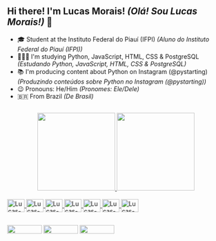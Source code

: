 ## Hi there! I'm Lucas Morais! _(Olá! Sou Lucas Morais!)_ 👋

- 🎓 Student at the Instituto Federal do Piauí (IFPI) _(Aluno do Instituto Federal do Piauí (IFPI))_
- 👨🏽‍💻 I'm studying Python, JavaScript, HTML, CSS & PostgreSQL _(Estudando Python, JavaScript, HTML, CSS & PostgreSQL)_
- 📚 I'm producing content about Python on Instagram (@pystarting) _(Produzindo conteúdos sobre Python no Instagram (@pystarting))_
- 😉 Pronouns: He/Him _(Pronomes: Ele/Dele)_
- 🇧🇷 From Brazil _(De Brasil)_

 ##
 
<div align="center">
  <a href="https://github.com/lucasmoraicm">
  <img height="180em" src="https://github-readme-stats.vercel.app/api?username=lucasmoraiscm&show_icons=true&theme=tokyonight&include_all_commits=true&count_private=true"/>
  <img height="180em" src="https://github-readme-stats.vercel.app/api/top-langs/?username=lucasmoraiscm&layout=compact&langs_count=7&theme=tokyonight"/>
</div>

<div style="display: inline_block"><br>
  <img align="center" alt="Lucas-Py" height="30" width="40" src="https://cdn.jsdelivr.net/gh/devicons/devicon/icons/python/python-original.svg">
  <img align="center" alt="Lucas-Js" height="30" width="40" src="https://cdn.jsdelivr.net/gh/devicons/devicon/icons/javascript/javascript-original.svg">
  <img align="center" alt="Lucas-HTML" height="30" width="40" src="https://cdn.jsdelivr.net/gh/devicons/devicon/icons/html5/html5-original.svg">
  <img align="center" alt="Lucas-CSS" height="30" width="40" src="https://cdn.jsdelivr.net/gh/devicons/devicon/icons/css3/css3-original.svg">
  <img align="center" alt="Lucas-PostgresSQL" height="30" width="40" src="https://cdn.jsdelivr.net/gh/devicons/devicon/icons/postgresql/postgresql-original.svg">
  <img align="center" alt="Lucas-VSCode" height="30" width="40" src="https://cdn.jsdelivr.net/gh/devicons/devicon/icons/vscode/vscode-original.svg">
  <img align="center" alt="Lucas-VSTrelo" height="30" width="40" src="https://cdn.jsdelivr.net/gh/devicons/devicon/icons/trello/trello-plain.svg">
</div>

  ##

<div>
  <a href="https://instagram.com/lucas_moraiscm" target="_blank"><img height="20" width="80" src="https://img.shields.io/badge/-Instagram-%23E4405F?style=for-the- badge&logo=instagram&logoColor=white" target="_blank"></a>
  <a href="https://instagram.com/pystarting" target="_blank"><img height="20" width="80" src="https://img.shields.io/badge/-Instagram-%23E4405F?style=for-the- badge&logo=instagram&logoColor=white" target="_blank"></a>
  <a href = "mailto:lucasmoraiscm11@gmail.com"><img height="20" width="80" src="https://img.shields.io/badge/Gmail-D14836?style=for-the-badge&logo=gmail&logoColor=white"></a>
</div>
